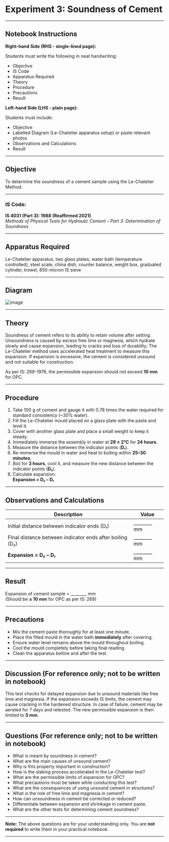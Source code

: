 # Experiment 3: Soundness of Cement

---

## Notebook Instructions

**Right-hand Side (RHS - single-lined page):**

Students must write the following in neat handwriting:
- Objective  
- IS Code  
- Apparatus Required  
- Theory  
- Procedure  
- Precautions  
- Result  

**Left-hand Side (LHS - plain page):**

Students must include:
- Objective  
- Labelled Diagram (Le-Chatelier apparatus setup) or paste relevant photos  
- Observations and Calculations  
- Result  

---

## Objective

To determine the soundness of a cement sample using the Le-Chatelier Method.

---

### IS Code:
**IS 4031 (Part 3): 1988 (Reaffirmed 2021)**  
*Methods of Physical Tests for Hydraulic Cement – Part 3: Determination of Soundness*

---

## Apparatus Required

Le-Chatelier apparatus, two glass plates, water bath (temperature controlled), steel scale, china dish, counter balance, weight box, graduated cylinder, trowel, 850-micron IS sieve  

---
## Diagram

![image](https://github.com/user-attachments/assets/febcb276-e962-403f-ac5c-8b41d3d07508)

---

## Theory

Soundness of cement refers to its ability to retain volume after setting. Unsoundness is caused by excess free lime or magnesia, which hydrate slowly and cause expansion, leading to cracks and loss of durability. The Le-Chatelier method uses accelerated heat treatment to measure this expansion. If expansion is excessive, the cement is considered unsound and not suitable for construction.

As per IS: 269-1976, the permissible expansion should not exceed **10 mm** for OPC.

---

## Procedure

1. Take 100 g of cement and gauge it with 0.78 times the water required for standard consistency (~30% water).  
2. Fill the Le-Chatelier mould placed on a glass plate with the paste and level it.  
3. Cover with another glass plate and place a small weight to keep it steady.  
4. Immediately immerse the assembly in water at **29 ± 2°C** for **24 hours**.  
5. Measure the distance between the indicator points (**D₁**).  
6. Re-immerse the mould in water and heat to boiling within **25–30 minutes**.  
7. Boil for **3 hours**, cool it, and measure the new distance between the indicator points (**D₂**).  
8. Calculate expansion:  
   **Expansion = D₂ – D₁**

---

## Observations and Calculations

| Description                              | Value      |
|------------------------------------------|------------|
| Initial distance between indicator ends (D₁)   | ________ mm |
| FInal distance between indicator ends after boiling (D₂)              | ________ mm |
| **Expansion = D₂ – D₁**                  | ________ mm |

---

## Result

Expansion of cement sample = ________ mm  
(Should be **≤ 10 mm** for OPC as per IS: 269)

---

## Precautions

- Mix the cement paste thoroughly for at least one minute.  
- Place the filled mould in the water bath **immediately** after covering.  
- Ensure water level remains above the mould throughout boiling.  
- Cool the mould completely before taking final reading.  
- Clean the apparatus before and after the test.

---

## Discussion (For reference only; not to be written in notebook)

This test checks for delayed expansion due to unsound materials like free lime and magnesia. If the expansion exceeds IS limits, the cement may cause cracking in the hardened structure. In case of failure, cement may be aerated for 7 days and retested. The new permissible expansion is then limited to **5 mm**.

---

## Questions (For reference only; not to be written in notebook)

- What is meant by soundness in cement?  
- What are the main causes of unsound cement?  
- Why is this property important in construction?  
- How is the slaking process accelerated in the Le-Chatelier test?  
- What are the permissible limits of expansion for OPC?  
- What precautions must be taken while conducting this test?  
- What are the consequences of using unsound cement in structures?  
- What is the role of free lime and magnesia in cement?  
- How can unsoundness in cement be corrected or reduced?  
- Differentiate between expansion and shrinkage in cement paste.  
- What are the other tests for determining cement soundness?

---

**Note:** The above questions are for your understanding only. You are **not required** to write them in your practical notebook.

---

